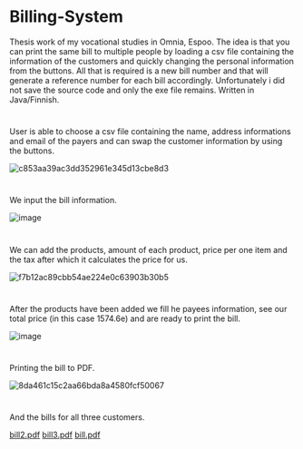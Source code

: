 # Billing-System
Thesis work of my vocational studies in Omnia, Espoo. 
The idea is that you can print the same bill to multiple people by loading a csv file containing the information of the customers and quickly changing the personal information from the buttons. All that is required is a new bill number and that will generate a reference number for each bill accordingly.
Unfortunately i did not save the source code and only the exe file remains. 
Written in Java/Finnish.
# 
User is able to choose a csv file containing the name, address informations and email of the payers and can swap the customer information by using the buttons.

![c853aa39ac3dd352961e345d13cbe8d3](https://user-images.githubusercontent.com/47556122/213909775-3e47b9e3-4326-43d9-bac5-d9b1ac664348.gif)
#
We input the bill information.

![image](https://user-images.githubusercontent.com/47556122/213910983-91d14599-5f1a-4ffd-8078-33df62ce001a.png)
#
We can add the products, amount of each product, price per one item and the tax after which it calculates the price for us.

![f7b12ac89cbb54ae224e0c63903b30b5](https://user-images.githubusercontent.com/47556122/213910228-9b08ee94-6190-4ea5-825e-5774434f6041.gif)
#
After the products have been added we fill he payees information, see our total price (in this case 1574.6e) and are ready to print the bill.

![image](https://user-images.githubusercontent.com/47556122/213910721-8f6fb176-8b39-4ba6-b96e-6d50c65536ac.png)
#
Printing the bill to PDF.

![8da461c15c2aa66bda8a4580fcf50067](https://user-images.githubusercontent.com/47556122/213911219-7dabb666-fa97-41c0-8f02-869a37699b78.gif)
#
And the bills for all three customers.

[bill2.pdf](https://github.com/JarvensivuS/Billing-System/files/10474189/bill2.pdf)
[bill3.pdf](https://github.com/JarvensivuS/Billing-System/files/10474190/bill3.pdf)
[bill.pdf](https://github.com/JarvensivuS/Billing-System/files/10474191/bill.pdf)

#
